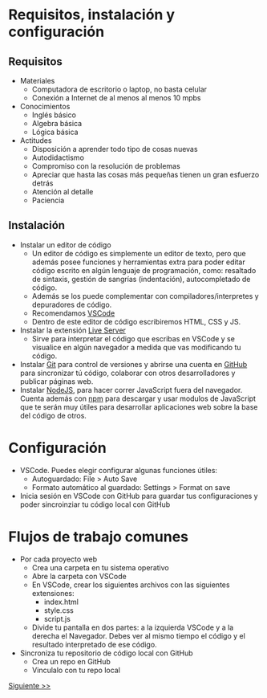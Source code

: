 # Requisitos, instalación y configuración

## Requisitos

- Materiales
  - Computadora de escritorio o laptop, no basta celular
  - Conexión a Internet de al menos al menos 10 mpbs
- Conocimientos
  - Inglés básico
  - Algebra básica
  - Lógica básica
- Actitudes
  - Disposición a aprender todo tipo de cosas nuevas
  - Autodidactismo
  - Compromiso con la resolución de problemas
  - Apreciar que hasta las cosas más pequeñas tienen un gran esfuerzo detrás
  - Atención al detalle
  - Paciencia
## Instalación

- Instalar un editor de código
  - Un editor de código es simplemente un editor de texto, pero que además posee funciones y herramientas extra para poder editar código escrito en algún lenguaje de programación, como: resaltado de sintaxis, gestión de sangrías (indentación), autocompletado de código.
  - Además se los puede complementar con compiladores/interpretes y depuradores de código.
  - Recomendamos [VSCode](https://code.visualstudio.com/)
  - Dentro de este editor de código escribiremos HTML, CSS y JS.
- Instalar la extensión [Live Server](https://marketplace.visualstudio.com/items?itemName=ritwickdey.LiveServer)
  - Sirve para interpretar el código que escribas en VSCode y se visualice en algún navegador a medida que vas modificando tu código.
- Instalar [Git](https://git-scm.com/) para control de versiones y abrirse una cuenta en [GitHub](https://github.com/) para sincronizar tú código, colaborar con otros desarrolladores y publicar páginas web.
- Instalar [NodeJS](https://nodejs.org/en), para hacer correr JavaScript fuera del navegador. Cuenta además con [npm](https://www.npmjs.com/) para descargar y usar modulos de JavaScript que te serán muy útiles para desarrollar aplicaciones web sobre la base del código de otros.

# Configuración
- VSCode. Puedes elegir configurar algunas funciones útiles:
  - Autoguardado: File > Auto Save
  - Formato automático al guardado: Settings > Format on save
- Inicia sesión en VSCode con GitHub para guardar tus configuraciones y poder sincroinziar tu código local con GitHub


# Flujos de trabajo comunes
- Por cada proyecto web
  - Crea una carpeta en tu sistema operativo
  - Abre la carpeta con VSCode
  - En VSCode, crear los siguientes archivos con las siguientes extensiones:
    - index.html
    - style.css
    - script.js
  - Divide tu pantalla en dos partes: a la izquierda VSCode y a la derecha el Navegador. Debes ver al mismo tiempo el código y el resultado interpretado de ese código.
- Sincroniza tu repositorio de código local con GitHub
  - Crea un repo en GitHub
  - Vinculalo con tu repo local

[Siguiente >>](https://github.com/lab-tecnosocial/curso-programacionweb/tree/main/01-introduccion)